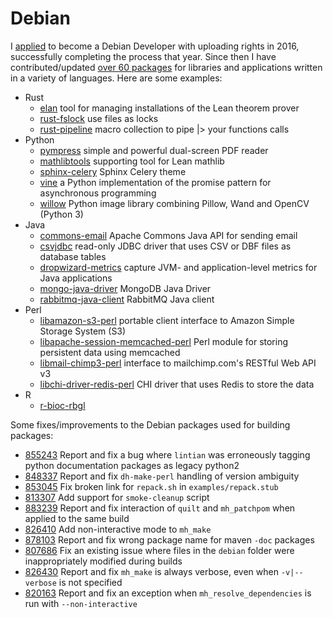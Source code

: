 # Debian

I [applied](https://nm.debian.org/person/mans0954/) to become a Debian Developer with uploading rights in 2016, successfully completing the process that year. Since then I have contributed/updated [over 60 packages](https://qa.debian.org/developer.php?email=mans0954@debian.org) for libraries and applications written in a variety of languages. Here are some examples:

- Rust
  - [elan](https://tracker.debian.org/pkg/elan) tool for managing installations of the Lean theorem prover
  - [rust-fslock](https://tracker.debian.org/pkg/rust-fslock) use files as locks
  - [rust-pipeline](https://tracker.debian.org/pkg/rust-pipeline) macro collection to pipe \|> your functions calls
- Python
  - [pympress](https://tracker.debian.org/pkg/pympress) simple and powerful dual-screen PDF reader
  - [mathlibtools](https://tracker.debian.org/pkg/mathlibtools) supporting tool for Lean mathlib
  - [sphinx-celery](https://tracker.debian.org/pkg/sphinx-celery) Sphinx Celery theme
  - [vine](https://tracker.debian.org/pkg/vine) a Python implementation of the promise pattern for asynchronous programming
  - [willow](https://tracker.debian.org/pkg/willow) Python image library combining Pillow, Wand and OpenCV (Python 3)
- Java
  - [commons-email](https://tracker.debian.org/pkg/commons-email) Apache Commons Java API for sending email
  - [csvjdbc](https://tracker.debian.org/pkg/csvjdbc) read-only JDBC driver that uses CSV or DBF files as database tables
  - [dropwizard-metrics](https://tracker.debian.org/pkg/dropwizard-metrics) capture JVM- and application-level metrics for Java applications
  - [mongo-java-driver](https://tracker.debian.org/pkg/mongo-java-driver) MongoDB Java Driver
  - [rabbitmq-java-client](https://tracker.debian.org/pkg/rabbitmq-java-client) RabbitMQ Java client
- Perl
  - [libamazon-s3-perl](https://tracker.debian.org/pkg/libamazon-s3-perl) portable client interface to Amazon Simple Storage System (S3)
  - [libapache-session-memcached-perl](https://tracker.debian.org/pkg/libapache-session-memcached-perl) Perl module for storing persistent data using memcached
  - [libmail-chimp3-perl](https://tracker.debian.org/pkg/libmail-chimp3-perl) interface to mailchimp.com's RESTful Web API v3
  - [libchi-driver-redis-perl](https://tracker.debian.org/pkg/libchi-driver-redis-perl) CHI driver that uses Redis to store the data
- R
  - [r-bioc-rbgl](https://tracker.debian.org/pkg/r-bioc-rbgl)

Some fixes/improvements to the Debian packages used for building packages:

- [855243](https://bugs.debian.org/cgi-bin/bugreport.cgi?bug=855243) Report and fix a bug where `lintian` was erroneously tagging python documentation packages as legacy python2
- [848337](https://bugs.debian.org/cgi-bin/bugreport.cgi?bug=848337) Report and fix `dh-make-perl` handling of version ambiguity
- [853045](https://bugs.debian.org/cgi-bin/bugreport.cgi?bug=853045) Fix broken link for `repack.sh` in `examples/repack.stub`
- [813307](https://bugs.debian.org/cgi-bin/bugreport.cgi?bug=813307) Add support for `smoke-cleanup` script
- [883239](https://bugs.debian.org/cgi-bin/bugreport.cgi?bug=883239) Report and fix interaction of `quilt` and `mh_patchpom` when applied to the same build
- [826410](https://bugs.debian.org/cgi-bin/bugreport.cgi?bug=826410) Add non-interactive mode to `mh_make`
- [878103](https://bugs.debian.org/cgi-bin/bugreport.cgi?bug=878103) Report and fix wrong package name for maven `-doc` packages
- [807686](https://bugs.debian.org/cgi-bin/bugreport.cgi?bug=807686) Fix an existing issue where files in the `debian` folder were inappropriately modified during builds
- [826430](https://bugs.debian.org/cgi-bin/bugreport.cgi?bug=826430) Report and fix `mh_make` is always verbose, even when `-v|--verbose` is not specified
- [820163](https://bugs.debian.org/cgi-bin/bugreport.cgi?bug=820163) Report and fix an exception when `mh_resolve_dependencies` is run with `--non-interactive`
